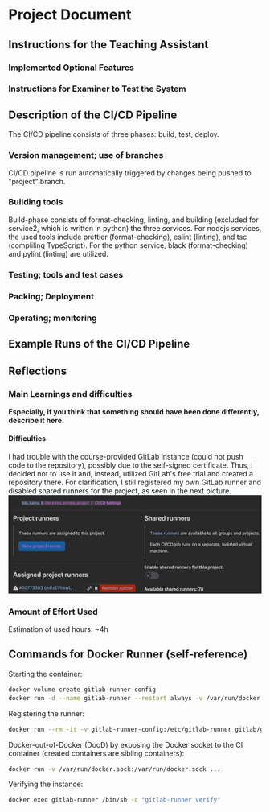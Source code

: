 # Project Document

## Instructions for the Teaching Assistant

### Implemented Optional Features

### Instructions for Examiner to Test the System

## Description of the CI/CD Pipeline

The CI/CD pipeline consists of three phases: build, test, deploy.

### Version management; use of branches

CI/CD pipeline is run automatically triggered by changes being pushed to "project" branch.

### Building tools

Build-phase consists of format-checking, linting, and building (excluded for service2, which is written in python) the three services. For nodejs services, the used tools include prettier (format-checking), eslint (linting), and tsc (compliling TypeScript). For the python service, black (format-checking) and pylint (linting) are utilized.

### Testing; tools and test cases

### Packing; Deployment

### Operating; monitoring

## Example Runs of the CI/CD Pipeline

## Reflections

### Main Learnings and difficulties

**Especially, if you think that something should have been done differently, describe it here.**

#### Difficulties

I had trouble with the course-provided GitLab instance (could not push code to the repository), possibly due to the self-signed certificate. Thus, I decided not to use it and, instead, utilized GitLab's free trial and created a repository there. For clarification, I still registered my own GitLab runner and disabled shared runners for the project, as seen in the next picture.
![GitLab Project Runners](gitlab-runners.png)

### Amount of Effort Used

Estimation of used hours: ~4h

## Commands for Docker Runner (self-reference)

Starting the container:

```sh
docker volume create gitlab-runner-config
docker run -d --name gitlab-runner --restart always -v /var/run/docker.sock:/var/run/docker.sock -v gitlab-runner-config:/etc/gitlab-runner gitlab/gitlab-runner:latest
```

Registering the runner:

```sh
docker run --rm -it -v gitlab-runner-config:/etc/gitlab-runner gitlab/gitlab-runner:latest register
```

Docker-out-of-Docker (DooD) by exposing the Docker socket to the CI container (created containers are sibling containers):

```sh
docker run -v /var/run/docker.sock:/var/run/docker.sock ...
```

Verifying the instance:

```sh
docker exec gitlab-runner /bin/sh -c "gitlab-runner verify"
```
